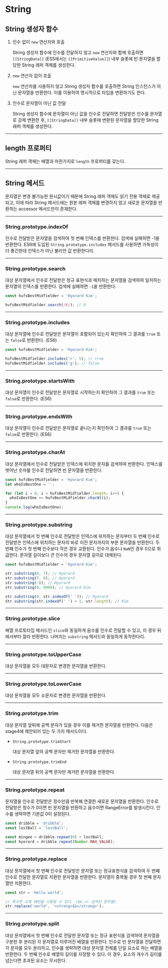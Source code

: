 # String

## String 생성자 함수

1. 인수 없이 `new` 연산자와 호출

   String 생성자 함수에 인수를 전달하지 않고 `new` 연산자와 함께 호출하면 `[[StringData]]` (ES5에서는 `[[PrimitiveValue]]`) 내부 슬롯에 빈 문자열을 할당한 String 래퍼 객체를 생성한다.

2. `new` 연산자 없이 호출

   `new` 연산자를 사용하지 않고 String 생성자 함수를 호출하면 String 인스턴스가 아닌 문자열을 반환한다. 이를 이용하여 명시적으로 타입을 변환하기도 한다.

3. 인수로 문자열이 아닌 값 전달

   String 생성자 함수에 문자열이 아닌 값을 인수로 전달하면 전달받은 인수를 문자열로 강제 변환한 후, `[[StringData]]` 내부 슬롯에 변환된 문자열을 할당한 String 래퍼 객체를 생성한다.

---

## length 프로퍼티

String 레퍼 객체는 배열과 마찬가지로 `length` 프로퍼티를 갖는다.

---

## String 메서드

문자열은 변경 불가능한 원시값이기 때문에 String 래퍼 객체도 읽기 전용 객체로 제공되고, 이에 따라 String 메서드에는 원본 래퍼 객체를 변경하지 않고 새로운 문자열을 반환하는 accessor 메서드만이 존재한다.

---

### String.prototype.indexOf

인수로 전달받은 문자열을 검색하여 첫 번째 인덱스를 반환한다. 검색에 실패하면 -1을 반환한다. ES6에 도입된 `String.prototype.includes` 메서드를 사용하면 가독성이 더 좋긴한데 인덱스가 아닌 불리언 값 반환한다리.

---

### String.prototype.search

대상 문자열에서 인수로 전달받은 정규 표현식과 매치하는 문자열을 검색하여 일치하는 문자열의 인덱스를 반환한다. 검색에 실패하면 `-1`을 반환한다.

```javascript
const hufsBestMidfielder = 'Hyorard Kim';

hufsBestMidfielder.search(/K/); // 8
```

---

### String.prototype.includes

대상 문자열에 인수로 전달받은 문자열이 포함되어 있는지 확인하여 그 결과를 `true` 또는 `false`로 반환한다. (ES6)

```javascript
const hufsBestMidfielder = 'Hyorard Kim';

hufsBestMidfielder.includes('r', 5); // true
hufsBestMidfielder.includes('g'); // false
```

---

### String.prototype.startsWith

대상 문자열이 인수로 전달받은 문자열로 시작하는지 확인하여 그 결과를 `true` 또는 `false`로 반환한다. (ES6)

---

### String.prototype.endsWith

대상 문자열이 인수로 전달받은 문자열로 끝나는지 확인하여 그 결과를 `true` 또는 `false`로 반환한다. (ES6)

---

### String.prototype.charAt

대상 문자열에서 인수로 전달받은 인덱스에 위치한 문자를 검색하여 반환한다. 인덱스를 벗어난 숫자를 인수로 전달하면 빈 문자열을 반환한다.

```javascript
const hufsBestMidfielder = 'Hyorard Kim';
let whoIsBestOne = '';

for (let i = 0; i < hufsBestMidfielder.length; i++) {
  whoIsBestOne += hufsBestMidfielder.charAt(i);
}
console.log(whoIsBestOne);
```

---

### String.prototype.substring

대상 문자열에서 첫 번째 인수로 전달받은 인덱스에 위치하는 문자부터 두 번째 인수로 전달받은 인덱스에 위치하는 문자의 바로 이전 문자까지의 부분 문자열을 반환한다. 두 번째 인수가 첫 번째 인수보다 작은 경우 교환된다. 인수가 음수나 `NaN`인 경우 0으로 취급한다. 문자열 길이보다 큰 인수의 경우 문자열 길이로 대체된다.

```javascript
const hufsBestMidfielder = 'Hyorard Kim';

str.substring(0, 7); // Hyorard
str.substring(7, 0); // Hyorard
str.substring(-8); // Hyorard
str.substring(0, 9999); // Hyorard Kim

str.substring(0, str.indexOf(' ')); // Hyorard
Str.substring(str.indexOf(' ') + 1, str.length); // Kim
```

---

### String.prototype.slice

배열 프로토타입 메서드인 `slice`와 동일하게 음수를 인수로 전달할 수 있고, 이 경우 뒤에서부터 잘라 반환한다. 나머지는 `substring` 메서드와 동일하게 동작한다리.

---

### String.prototype.toUpperCase

대상 문자열을 모두 대문자로 변경한 문자열을 반환한다.

---

### String.prototype.toLowerCase

대상 문자열을 모두 소문자로 변경한 문자열을 반환한다.

---

### String.prototype.trim

대상 문자열 앞뒤에 공백 문자가 있을 경우 이를 제거한 문자열을 반환한다. 다음은 stage4에 제안되어 있는 두 가지 메서드이다.

- `String.prototype.trimStart`

  대상 문자열 앞의 공백 문자만 제거한 문자열을 반환한다.

- `String.prototype.trimEnd`

  대상 문자열 뒤의 공백 문자만 제거한 문자열을 반환한다.

---

### String.prototype.repeat

문자열을 인수로 전달받은 정수만큼 반복해 연결한 새로운 문자열을 반환한다. 인수로 전달받은 정수가 0이면 빈 문자열을 반환하고 음수이면 RangeError를 발생시킨다. 인수를 생략하면 기본값 0이 설정된다.

```javascript
const dribble = 'dribble';
const lostBall = 'lostBall';

const mingee = dribble.repeat(0) + lostBall;
const hyorard = dribble.repeat(Number.MAX_VALUE);
```

---

### String.prototype.replace

대상 문자열에서 첫 번째 인수로 전달받은 문자열 또는 정규표현식을 검색하여 두 번째 인수로 전달한 문자열로 치환한 문자열을 반환한다. 문자열이 중복될 경우 첫 번째 문자열만 치환한다.

```javascript
const str = 'Hello world';

// 특수한 교체 패턴을 사용할 수 있다. ($& => 검색된 문자열)
str.replace('world', '<strong>$&</strong>');
```

---

### String.prototype.split

대상 문자열에서 첫 번째 인수로 전달한 문자열 또는 정규 표현식을 검색하여 문자열을 구분한 후 분리된 각 문자열로 이루어진 배열을 반환한다. 인수로 빈 문자열을 전달하면 각 문자를 모두 분리하고, 인수를 생략하면 대상 문자열 전체를 단일 요소로 하는 배열을 반환한다. 두 번째 인수로 배열의 길이를 지정할 수 있다. 이 경우, 요소의 개수가 길이를 넘는다면 초과된 요소는 무시한다.
